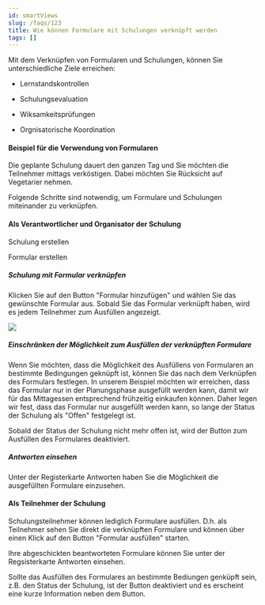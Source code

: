 ```yaml
---
id: smartViews
slug: /faqs/123
title: Wie können Formulare mit Schulungen verknüpft werden
tags: []
---
```

Mit dem Verknüpfen von Formularen und Schulungen, können Sie unterschiedliche Ziele erreichen:

*   Lernstandskontrollen

*   Schulungsevaluation

*   Wiksamkeitsprüfungen

*   Orgnisatorische Koordination

#### Beispiel für die Verwendung von Formularen

Die geplante Schulung dauert den ganzen Tag und Sie möchten die Teilnehmer mittags verköstigen. Dabei möchten Sie Rücksicht auf Vegetarier nehmen.

Folgende Schritte sind notwendig, um Formulare und Schulungen miteinander zu verknüpfen.

#### Als Verantwortlicher und Organisator der Schulung

Schulung erstellen

Formular erstellen

##### Schulung mit Formular verknüpfen

Klicken Sie auf den Button "Formular hinzufügen" und wählen Sie das gewünschte Formular aus. Sobald Sie das Formular verknüpft haben, wird es jedem Teilnehmer zum Ausfüllen angezeigt.

![](https://caqadmin.blob.core.windows.net/faqs/123-images/c0203050-719a-47f3-856e-6d0f6852d1f0-mceclip1.png)

##### Einschränken der Möglichkeit zum Ausfüllen der verknüpften Formulare

Wenn Sie möchten, dass die Möglichkeit des Ausfüllens von Formularen an bestimmte Bedingungen geknüpft ist, können Sie das nach dem Verknüpfen des Formulars festlegen. In unserem Beispiel möchten wir erreichen, dass das Formular nur in der Planungsphase ausgefüllt werden kann, damit wir für das Mittagessen entsprechend frühzeitig einkaufen können. Daher legen wir fest, dass das Formular nur ausgefüllt werden kann, so lange der Status der Schulung als "Offen" festgelegt ist.

Sobald der Status der Schulung nicht mehr offen ist, wird der Button zum Ausfüllen des Formulares deaktiviert.

##### Antworten einsehen

Unter der Registerkarte Antworten haben Sie die Möglichkeit die ausgefüllten Formulare einzusehen.

#### Als Teilnehmer der Schulung

Schulungsteilnehmer können lediglich Formulare ausfüllen. D.h. als Teilnehmer sehen Sie direkt die verknüpften Formulare und können über einen Klick auf den Button "Formular ausfüllen" starten.

Ihre abgeschickten beantworteten Formulare können Sie unter der Regsisterkarte Antworten einsehen.

Sollte das Ausfüllen des Formulares an bestimmte Bediungen genküpft sein, z.B. den Status der Schulung, ist der Button deaktiviert und es erscheint eine kurze Information neben dem Button.